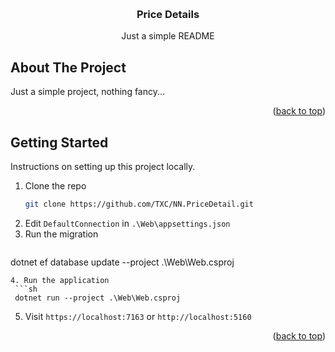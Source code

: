 <a id="readme-top"></a>

<br />
<div align="center">
  <h3 align="center">Price Details</h3>

  <p align="center">
    Just a simple README
  </p>
</div>

## About The Project

Just a simple project, nothing fancy...

<p align="right">(<a href="#readme-top">back to top</a>)</p>

## Getting Started

Instructions on setting up this project locally.

1. Clone the repo
   ```sh
   git clone https://github.com/TXC/NN.PriceDetail.git
   ```
2. Edit `DefaultConnection` in `.\Web\appsettings.json`
3. Run the migration
   ```sh
  dotnet ef database update --project .\Web\Web.csproj
  ```
4. Run the application
   ```sh
   dotnet run --project .\Web\Web.csproj
   ```
5. Visit `https://localhost:7163` or `http://localhost:5160`

<p align="right">(<a href="#readme-top">back to top</a>)</p>
